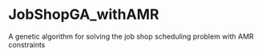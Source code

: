 # JobShopGA_withAMR
 A genetic algorithm for solving the job shop scheduling problem with AMR constraints
